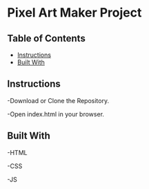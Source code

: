 # Pixel Art Maker Project

## Table of Contents

* [Instructions](#instructions)
* [Built With](#Built_With)

## Instructions
 -Download or Clone the Repository.

 -Open index.html in your browser.


## Built With

-HTML

-CSS

-JS




